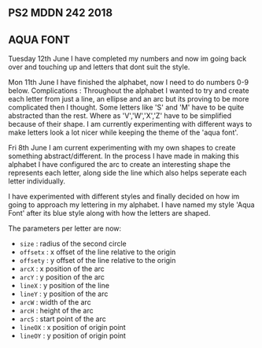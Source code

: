 ## PS2 MDDN 242 2018
## AQUA FONT
Tuesday 12th June
I have completed my numbers and now im going back over and touching up and letters that dont suit the style.

Mon 11th June
I have finished the alphabet, now I need to do numbers 0-9 below. 
Complications : Throughout the alphabet I wanted to try and create each letter from just a line, an ellipse and an arc but its proving to be more complicated then I thought. Some letters like 'S' and 'M' have to be quite abstracted than the rest. Where as 'V','W','X','Z' have to be simplified because of their shape. I am currently experimenting with different ways to make letters look a lot nicer while keeping the theme of the 'aqua font'.

Fri 8th June
I am current experimenting with my own shapes to create something abstract/different. In the process I have made in making this alphabet I have configured the arc to create an interesting shape the represents each letter, along side the line which also helps seperate each letter individually.

I have experimented with different styles and finally decided on how im going to approach my lettering in my alphabet. I have named my style 'Aqua Font' after its blue style along with how the letters are shaped.

The parameters per letter are now:
  * `size` : radius of the second circle
  * `offsetx` : x offset of the line relative to the origin
  * `offsety` : y offset of the line relative to the origin
  * `arcX` : x position of the arc
  * `arcY` : y position of the arc
  * `lineX` : y position of the line
  * `lineY` : y position of the arc
  * `arcW` : width of the arc
  * `arcH` : height of the arc
  * `arcS` : start point of the arc
  * `lineOX` : x position of origin point
  * `lineOY` : y position of origin point



